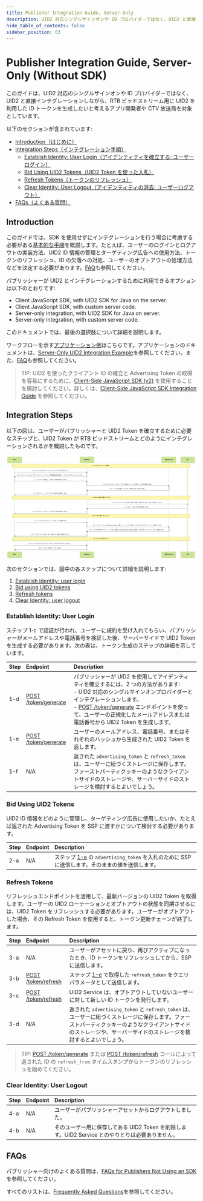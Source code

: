 ```yaml
---
title: Publisher Integration Guide, Server-Only
description: UID2 対応シングルサインオンや ID プロバイダーではなく、UID2 と直接インテグレーションを行いながら、RTB ビッドストリーム用に UID2 を使用して ID トークンを生成する方法。
hide_table_of_contents: false
sidebar_position: 03
---
```


# Publisher Integration Guide, Server-Only (Without SDK)

このガイドは、UID2 対応のシングルサインオンや ID プロバイダーではなく、UID2 と直接インテグレーションしながら、RTB ビッドストリーム用に UID2 を利用した ID トークンを生成したいと考えるアプリ開発者や CTV 放送局を対象としています。

以下のセクションが含まれています:

- [Introduction（はじめに）](#introduction)
- [Integration Steps（インテグレーション手順）](#integration-steps)
  - [Establish Identity: User Login（アイデンティティを確立する: ユーザーログイン）](#establish-identity-user-login)
  - [Bid Using UID2 Tokens（UID2 Token を使った入札）](#bid-using-uid2-tokens)
  - [Refresh Tokens（トークンのリフレッシュ）](#refresh-tokens)
  - [Clear Identity: User Logout（アイデンティティの消去: ユーザーログアウト）](#clear-identity-user-logout)
- [FAQs（よくある質問）](#faqs)

## Introduction

このガイドでは、SDK を使用せずにインテグレーションを行う場合に考慮する必要がある[基本的な手順](#integration-steps)を概説します。たとえば、ユーザーのログインとログアウトの実装方法、UID2 ID 情報の管理とターゲティング広告への使用方法、トークンのリフレッシュ、ID の欠落への対処、ユーザーのオプトアウトの処理方法などを決定する必要があります。[FAQ](#faqs)も参照してください。

パブリッシャーが UID2 とインテグレーションするために利用できるオプションは以下のとおりです:

- Client JavaScript SDK, with UID2 SDK for Java on the server.
- Client JavaScript SDK, with custom server code.
- Server-only integration, with UID2 SDK for Java on server.
- Server-only integration, with custom server code.

このドキュメントでは、最後の選択肢について詳細を説明します。

ワークフローを示す[アプリケーション例](https://example-srvonly-integ.uidapi.com/)はこちらです。アプリケーションのドキュメントは、[Server-Only UID2 Integration Example](https://github.com/IABTechLab/uid2-examples/blob/main/publisher/server_only/README.md)を参照してください。また、[FAQ](#faqs)も参照してください。

> TIP: UID2 を使ったクライアント ID の確立と Advertising Token の取得を容易にするために、[Client-Side JavaScript SDK (v2)](../sdks/client-side-identity.md) を使用することを検討してください。詳しくは、[Client-Side JavaScript SDK Integration Guide](./publisher-client-side.md) を参照してください。

## Integration Steps

以下の図は、ユーザーがパブリッシャーと UID2 Token を確立するために必要なステップと、UID2 Token が RTB ビッドストリームとどのようにインテグレーションされるかを概説したものです。

![](images/custom-publisher-flow-mermaid.png)

次のセクションでは、図中の各ステップについて詳細を説明します:

1.  [Establish identity: user login](#establish-identity-user-login)
2.  [Bid using UID2 tokens](#bid-using-uid2-tokens)
3.  [Refresh tokens](#refresh-tokens)
4.  [Clear Identity: user logout](#clear-identity-user-logout)

### Establish Identity: User Login

ステップ 1-c で認証が行われ、ユーザーに規約を受け入れてもらい、パブリッシャーがメールアドレスや電話番号を検証した後、サーバーサイドで UID2 Token を生成する必要があります。次の表は、トークン生成のステップの詳細を示しています。

| Step | Endpoint                                                    | Description                                                                                                                                                                                                                                                                                                                                |
| :--- | :---------------------------------------------------------- | :----------------------------------------------------------------------------------------------------------------------------------------------------------------------------------------------------------------------------------------------------------------------------------------------------------------------------------------- |
| 1-d  | [POST /token/generate](../endpoints/post-token-generate.md) | パブリッシャーが UID2 を使用してアイデンティティを確立するには、2 つの方法があります:<br/>- UID2 対応のシングルサインオンプロバイダーとインテグレーションします。<br/>- [POST /token/generate](../endpoints/post-token-generate.md) エンドポイントを使って、ユーザーの正規化したメールアドレスまたは電話番号から UID2 Token を生成します。 |
| 1-e  | [POST /token/generate](../endpoints/post-token-generate.md) | ユーザーのメールアドレス、電話番号、またはそれぞれのハッシュから生成された UID2 Token を返します。                                                                                                                                                                                                                                         |
| 1-f  | N/A                                                         | 返された `advertising_token` と `refresh_token` は、ユーザーに紐づくストレージに保存します。ファーストパーティクッキーのようなクライアントサイドのストレージや、サーバーサイドのストレージを検討するとよいでしょう。                                                                                                                       |

### Bid Using UID2 Tokens

UID2 ID 情報をどのように管理し、ターゲティング広告に使用したいか、たとえば返された Advertising Token を SSP に渡すかについて検討する必要があります。

| Step | Endpoint | Description                                                                                                                       |
| :--- | :------- | :-------------------------------------------------------------------------------------------------------------------------------- |
| 2-a  | N/A      | ステップ [1-e](#establish-identity-user-login) の `advertising_token` を入札のために SSP に送信します。そのままの値を送信します。 |

### Refresh Tokens

リフレッシュエンドポイントを活用して、最新バージョンの UID2 Token を取得します。ユーザーの UID2 ローテーションとオプトアウトの状態を同期させるには、UID2 Token をリフレッシュする必要があります。ユーザーがオプトアウトした場合、その Refresh Token を使用すると、トークン更新チェーンが終了します。

| Step | Endpoint                                                  | Description                                                                                                                                                                                                          |
| :--- | :-------------------------------------------------------- | :------------------------------------------------------------------------------------------------------------------------------------------------------------------------------------------------------------------- |
| 3-a  | N/A                                                       | ユーザーがアセットに戻り、再びアクティブになったとき、ID トークンをリフレッシュしてから、SSP に送信します。                                                                                                          |
| 3-b  | [POST /token/refresh](../endpoints/post-token-refresh.md) | ステップ [1-e](#establish-identity-user-login) で取得した `refresh_token` をクエリパラメータとして送信します。                                                                                                       |
| 3-c  | [POST /token/refresh](../endpoints/post-token-refresh.md) | UID2 Service は、オプトアウトしていないユーザーに対して新しい ID トークンを発行します。                                                                                                                              |
| 3-d  | N/A                                                       | 返された `advertising_token` と `refresh_token` は、ユーザーに紐づくストレージに保存します。ファーストパーティクッキーのようなクライアントサイドのストレージや、サーバーサイドのストレージを検討するとよいでしょう。 |

> TIP: [POST /token/generate](../endpoints/post-token-generate.md) または [POST /token/refresh](../endpoints/post-token-refresh.md) コールによって返された ID の `refresh_from` タイムスタンプからトークンのリフレッシュを始めてください。

### Clear Identity: User Logout

| Step | Endpoint | Description                                                                                       |
| :--- | :------- | :------------------------------------------------------------------------------------------------ |
| 4-a  | N/A      | ユーザーがパブリッシャーアセットからログアウトしました。                                          |
| 4-b  | N/A      | そのユーザー用に保存してある UID2 Token を削除します。UID2 Service とのやりとりは必要ありません。 |

## FAQs

パブリッシャー向けのよくある質問は、[FAQs for Publishers Not Using an SDK](../getting-started/gs-faqs.md#faqs-for-publishers-not-using-an-sdk) を参照してください。

すべてのリストは、[Frequently Asked Questions](../getting-started/gs-faqs.md)を参照してください。
